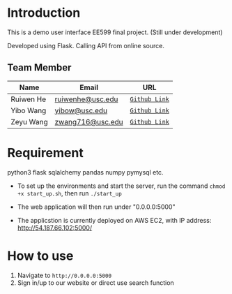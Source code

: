 # Introduction
This is a demo user interface EE599 final project. (Still under development)

Developed using Flask. Calling API from online source.

## Team Member

| Name | Email | URL |
| --- | --- | --- |
| Ruiwen He | ruiwenhe@usc.edu | [`Github Link`](https://gitHub.com/ruiwenhe-10) |
| Yibo Wang | yibow@usc.edu | [`Github Link`](https://github.com/LoneRan) |
| Zeyu Wang | zwang716@usc.edu | [`Github Link`](https://github.com/wzy0766) |


# Requirement
python3
flask
sqlalchemy
pandas
numpy
pymysql
etc.

- To set up the environments and start the server, run the command `chmod +x start_up.sh`, then run `./start_up`

- The web application will then run under "0.0.0.0:5000"

- The applicstion is currently deployed on AWS EC2, with IP address: http://54.187.66.102:5000/

# How to use
1. Navigate to `http://0.0.0.0:5000`
2. Sign in/up to our website or direct use search function




